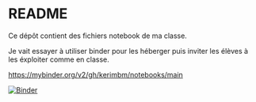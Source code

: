 # README
Ce dépôt contient des fichiers notebook de ma classe.

Je vait essayer à utiliser binder pour les héberger puis inviter les élèves à les éxploiter comme en classe.

https://mybinder.org/v2/gh/kerimbm/notebooks/main

[![Binder](https://mybinder.org/badge_logo.svg)](https://mybinder.org/v2/gh/kerimbm/notebooks/main)

